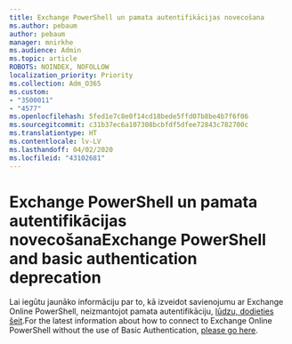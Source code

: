 ```yaml
---
title: Exchange PowerShell un pamata autentifikācijas novecošana
ms.author: pebaum
author: pebaum
manager: mnirkhe
ms.audience: Admin
ms.topic: article
ROBOTS: NOINDEX, NOFOLLOW
localization_priority: Priority
ms.collection: Adm_O365
ms.custom:
- "3500011"
- "4577"
ms.openlocfilehash: 5fed1e7c8e0f14cd18bede5ffd07b8be4b7f6f06
ms.sourcegitcommit: c31b37ec6a107308bcbfdf5dfee72843c782700c
ms.translationtype: HT
ms.contentlocale: lv-LV
ms.lasthandoff: 04/02/2020
ms.locfileid: "43102681"
---
```

# <a name="exchange-powershell-and-basic-authentication-deprecation"></a><span data-ttu-id="cb367-102">Exchange PowerShell un pamata autentifikācijas novecošana</span><span class="sxs-lookup"><span data-stu-id="cb367-102">Exchange PowerShell and basic authentication deprecation</span></span>

<span data-ttu-id="cb367-103">Lai iegūtu jaunāko informāciju par to, kā izveidot savienojumu ar Exchange Online PowerShell, neizmantojot pamata autentifikāciju, [lūdzu, dodieties šeit](https://aka.ms/psbasicauth).</span><span class="sxs-lookup"><span data-stu-id="cb367-103">For the latest information about how to connect to Exchange Online PowerShell without the use of Basic Authentication, [please go here](https://aka.ms/psbasicauth).</span></span>
